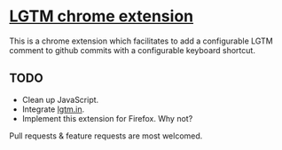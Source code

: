 [LGTM chrome extension](https://chrome.google.com/webstore/detail/lgtm/ckjpjogecpcibagiggbejclbihmochpn?hl=en&gl=US)
=====================

This is a chrome extension which facilitates to add a configurable LGTM comment to github commits with a configurable keyboard shortcut.

TODO
----
- Clean up JavaScript.
- Integrate [lgtm.in](http://lgtm.in).
- Implement this extension for Firefox. Why not?

Pull requests & feature requests are most welcomed.